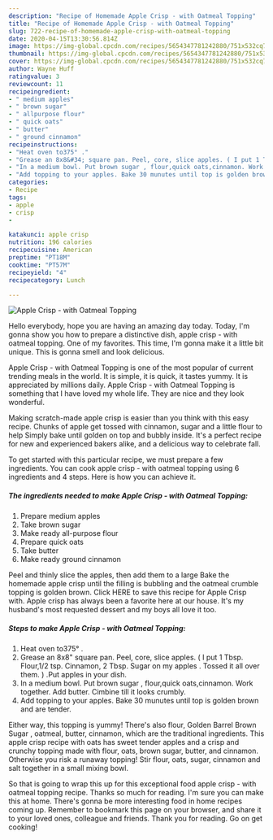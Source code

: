 ```yaml
---
description: "Recipe of Homemade Apple Crisp - with Oatmeal Topping"
title: "Recipe of Homemade Apple Crisp - with Oatmeal Topping"
slug: 722-recipe-of-homemade-apple-crisp-with-oatmeal-topping
date: 2020-04-15T13:30:56.814Z
image: https://img-global.cpcdn.com/recipes/5654347781242880/751x532cq70/apple-crisp-with-oatmeal-topping-recipe-main-photo.jpg
thumbnail: https://img-global.cpcdn.com/recipes/5654347781242880/751x532cq70/apple-crisp-with-oatmeal-topping-recipe-main-photo.jpg
cover: https://img-global.cpcdn.com/recipes/5654347781242880/751x532cq70/apple-crisp-with-oatmeal-topping-recipe-main-photo.jpg
author: Wayne Huff
ratingvalue: 3
reviewcount: 11
recipeingredient:
- " medium apples"
- " brown sugar"
- " allpurpose flour"
- " quick oats"
- " butter"
- " ground cinnamon"
recipeinstructions:
- "Heat oven to375° ."
- "Grease an 8x8&#34; square pan. Peel, core, slice apples. ( I put 1 Tbsp. Flour,1/2 tsp. Cinnamon, 2 Tbsp. Sugar on my apples . Tossed it all over them. ) .Put apples in your dish."
- "In a medium bowl. Put brown sugar , flour,quick oats,cinnamon. Work together. Add butter. Cimbine till it looks crumbly."
- "Add topping to your apples. Bake 30 munutes until top is golden brown and are tender."
categories:
- Recipe
tags:
- apple
- crisp
- 

katakunci: apple crisp  
nutrition: 196 calories
recipecuisine: American
preptime: "PT18M"
cooktime: "PT57M"
recipeyield: "4"
recipecategory: Lunch

---
```



![Apple Crisp - with Oatmeal Topping](https://img-global.cpcdn.com/recipes/5654347781242880/751x532cq70/apple-crisp-with-oatmeal-topping-recipe-main-photo.jpg)

Hello everybody, hope you are having an amazing day today. Today, I'm gonna show you how to prepare a distinctive dish, apple crisp - with oatmeal topping. One of my favorites. This time, I'm gonna make it a little bit unique. This is gonna smell and look delicious.

Apple Crisp - with Oatmeal Topping is one of the most popular of current trending meals in the world. It is simple, it is quick, it tastes yummy. It is appreciated by millions daily. Apple Crisp - with Oatmeal Topping is something that I have loved my whole life. They are nice and they look wonderful.

Making scratch-made apple crisp is easier than you think with this easy recipe. Chunks of apple get tossed with cinnamon, sugar and a little flour to help Simply bake until golden on top and bubbly inside. It&#39;s a perfect recipe for new and experienced bakers alike, and a delicious way to celebrate fall.


To get started with this particular recipe, we must prepare a few ingredients. You can cook apple crisp - with oatmeal topping using 6 ingredients and 4 steps. Here is how you can achieve it.

##### The ingredients needed to make Apple Crisp - with Oatmeal Topping:

1. Prepare  medium apples
1. Take  brown sugar
1. Make ready  all-purpose flour
1. Prepare  quick oats
1. Take  butter
1. Make ready  ground cinnamon


Peel and thinly slice the apples, then add them to a large Bake the homemade apple crisp until the filling is bubbling and the oatmeal crumble topping is golden brown. Click HERE to save this recipe for Apple Crisp with. Apple crisp has always been a favorite here at our house. It&#39;s my husband&#39;s most requested dessert and my boys all love it too. 

##### Steps to make Apple Crisp - with Oatmeal Topping:

1. Heat oven to375° .
1. Grease an 8x8&#34; square pan. Peel, core, slice apples. ( I put 1 Tbsp. Flour,1/2 tsp. Cinnamon, 2 Tbsp. Sugar on my apples . Tossed it all over them. ) .Put apples in your dish.
1. In a medium bowl. Put brown sugar , flour,quick oats,cinnamon. Work together. Add butter. Cimbine till it looks crumbly.
1. Add topping to your apples. Bake 30 munutes until top is golden brown and are tender.


Either way, this topping is yummy! There&#39;s also flour, Golden Barrel Brown Sugar , oatmeal, butter, cinnamon, which are the traditional ingredients. This apple crisp recipe with oats has sweet tender apples and a crisp and crunchy topping made with flour, oats, brown sugar, butter, and cinnamon. Otherwise you risk a runaway topping! Stir flour, oats, sugar, cinnamon and salt together in a small mixing bowl. 

So that is going to wrap this up for this exceptional food apple crisp - with oatmeal topping recipe. Thanks so much for reading. I'm sure you can make this at home. There's gonna be more interesting food in home recipes coming up. Remember to bookmark this page on your browser, and share it to your loved ones, colleague and friends. Thank you for reading. Go on get cooking!
